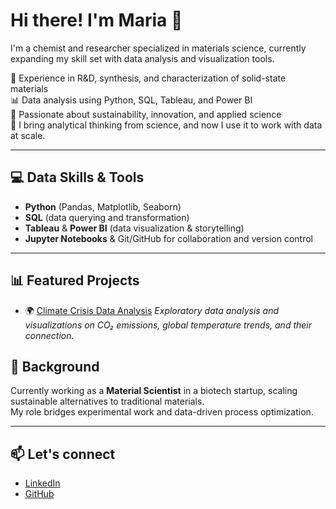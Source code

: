 # Hi there! I'm Maria 👋

I'm a chemist and researcher specialized in materials science, currently expanding my skill set with data analysis and visualization tools.

🔬 Experience in R&D, synthesis, and characterization of solid-state materials  
📊 Data analysis using Python, SQL, Tableau, and Power BI  
🌱 Passionate about sustainability, innovation, and applied science  
🧠 I bring analytical thinking from science, and now I use it to work with data at scale.

---

## 💻 Data Skills & Tools
- **Python** (Pandas, Matplotlib, Seaborn)
- **SQL** (data querying and transformation)
- **Tableau** & **Power BI** (data visualization & storytelling)
- **Jupyter Notebooks** & Git/GitHub for collaboration and version control

---

## 📊 Featured Projects

- 🌍 [Climate Crisis Data Analysis](https://github.com/Adalab/project-da-promo-50-modulo-4-team-4.git)
  _Exploratory data analysis and visualizations on CO₂ emissions, global temperature trends, and their connection._

## 🧬 Background

Currently working as a **Material Scientist** in a biotech startup, scaling sustainable alternatives to traditional materials.  
My role bridges experimental work and data-driven process optimization.

---

## 📫 Let's connect
- [LinkedIn](https://www.linkedin.com/in/mar%C3%ADa-tapia-1639b21b4/)
- [GitHub](https://github.com/tapiamm)




